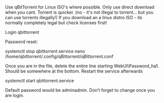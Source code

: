 Use qBitTorrent for Linux ISO's where possible. Only use direct download when you cant. Torrent is quicker.
(no - it's not illegal to torrent... but you can use torrents illegally!)
If you download an a linux distro ISO - its normally completely legal but check licenses first!
  

Login qbittorrent

Password reset:

systemctl stop qbittorrent.service
nano /home/qbittorrent/.config/qBittorrent/qBittorrent.conf

Once you are in the file, delete the entire line starting WebUI\Password_ha1. Should be somewhere at the bottom.
Restart the service afterwards

systemctl start qbittorrent.service

Default password would be adminadmin. Don’t forget to change once you are login.
